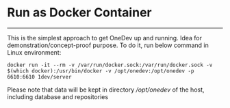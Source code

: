 # Run as Docker Container
------

This is the simplest approach to get OneDev up and running. Idea for demonstration/concept-proof purpose. To do it, run below command in Linux environment:
```
docker run -it --rm -v /var/run/docker.sock:/var/run/docker.sock -v $(which docker):/usr/bin/docker -v /opt/onedev:/opt/onedev -p 6610:6610 1dev/server
```

Please note that data will be kept in directory _/opt/onedev_ of the host, including database and repositories